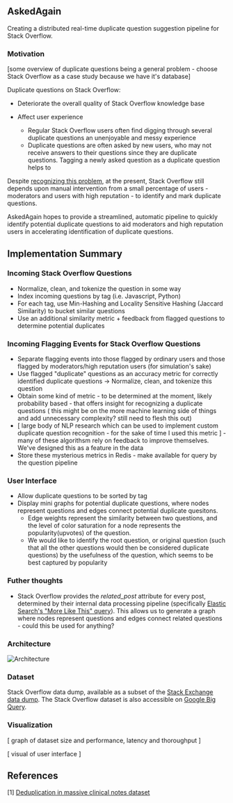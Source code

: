 ## AskedAgain
Creating a distributed real-time duplicate question suggestion pipeline for Stack Overflow.

### Motivation
[some overview of duplicate questions being a general problem - choose Stack Overflow as a case study because we have it's database]

Duplicate questions on Stack Overflow:

* Deteriorate the overall quality of Stack Overflow knowledge base 

* Affect user experience 
	* Regular Stack Overflow users often find digging through several duplicate questions an unenjoyable and messy experience
	* Duplicate questions are often asked by new users, who may not receive answers to their questions since they are duplicate questions. Tagging a newly asked question as a duplicate question helps to 
	
	

Despite [recognizing this problem](https://stackoverflow.blog/2009/04/29/handling-duplicate-questions/), at the present, Stack Overflow still depends upon manual intervention from a small percentage of users - moderators and users with high reputation - to identify and mark duplicate questions. 

AskedAgain hopes to provide a streamlined, automatic pipeline to quickly identify potential duplicate questions to aid moderators and high reputation users in accelerating identification of duplicate questions. 
 

## Implementation Summary
### Incoming Stack Overflow Questions
* Normalize, clean, and tokenize the question in some way
* Index incoming questions by tag (i.e. Javascript, Python)
* For each tag, use Min-Hashing and Locality Sensitive Hashing (Jaccard Similarity) to bucket similar questions
* Use an additional similarity metric + feedback from flagged questions to determine potential duplicates

### Incoming Flagging Events for Stack Overflow Questions
* Separate flagging events into those flagged by ordinary users and those flagged by moderators/high reputation users (for simulation's sake)
* Use flagged "duplicate" questions as an accuracy metric for correctly identified duplicate questions -> Normalize, clean, and tokenize this question
* Obtain some kind of metric - to be determined at the moment, likely probability based - that offers insight for recognizing a duplicate questions ( this might be on the more machine learning side of things and add unnecessary complexity? still need to flesh this out)
* [ large body of NLP research which can be used to implement custom duplicate question recognition - for the sake of time I used this metric ] - many of these algorithsm rely on feedback to improve themselves. We've designed this as a feature in the data
* Store these mysterious metrics in Redis - make available for query by the question pipeline

### User Interface
* Allow duplicate questions to be sorted by tag
* Display mini graphs for potential duplicate questions, where nodes represent questions and edges connect potential duplicate quesitons. 
	* Edge weights represent the similarity between two questions, and the level of color saturation for a node represents the popularity(upvotes) of the question. 
	* We would like to identify the root question, or original question (such that all the other questions would then be considered duplicate questions) by the usefulness of the question, which seems to be best captured by popularity

### Futher thoughts
* Stack Overflow provides the *related_post* attribute for every post, determined by their internal data processing pipeline (specifically [Elastic Search's "More Like This" query](https://meta.stackexchange.com/questions/20473/how-are-related-questions-selected)). This allows us to generate a graph where nodes represent questions and edges connect related questions - could this be used for anything?

### Architecture
![Architecture](https://raw.github.com/kellielu/askedagain/master/imgs/AnnotatedArchitecture.jpg)
### Dataset
Stack Overflow data dump, available as a subset of the [Stack Exchange data dump](https://archive.org/details/stackexchange). 
The Stack Overflow dataset is also accessible on [Google Big Query](https://cloud.google.com/bigquery/public-data/stackoverflow).

### Visualization
[ graph of dataset size and performance, latency and thoroughput ]

[ visual of user interface ]

## References
[1] [Deduplication in massive clinical notes dataset](https://arxiv.org/pdf/1704.05617.pdf)